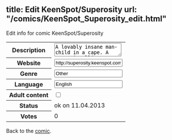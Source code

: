 title: Edit KeenSpot/Superosity
url: "/comics/KeenSpot_Superosity_edit.html"
---
Edit info for comic KeenSpot/Superosity

<form name="comic" action="http://gaepostmail.appengine.com/comic" name="post">
<table class="comicinfo">
<tr>
<th>Description</th><td><textarea name="description">A lovably insane man-child in a cape. A super-intelligent board-shaped creature. An angry teenager yearning for fame. A century-old turtle who is America's hottest non-white movie star. What do you get when you put them all together? SUPEROSITY! Or hilarity, possibly. One of those.</textarea></td>
</tr>
<tr>
<th>Website</th><td><input type="text" name="url" value="http://superosity.keenspot.com/"/></td>
</tr>
<tr>
<th>Genre</th><td><input type="text" name="genre" value="Other"/></td>
</tr>
<tr>
<th>Language</th><td><input type="text" name="language" value="English"/></td>
</tr>
<tr>
<th>Adult content</th><td><input type="checkbox" name="adult" value="adult" /></td>
</tr>
<tr>
<th>Status</th><td>ok on 11.04.2013</td>
</tr>
<tr>
<th>Votes</th><td>0</div></td>
</tr>
</table>
</form>

Back to the [comic](/comics/KeenSpot_Superosity.html).
